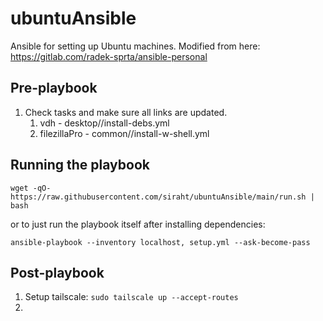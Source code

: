 # ubuntuAnsible
Ansible for setting up Ubuntu machines. Modified from here: https://gitlab.com/radek-sprta/ansible-personal

## Pre-playbook
1. Check tasks and make sure all links are updated.
    1. vdh - desktop//install-debs.yml
    2. filezillaPro - common//install-w-shell.yml

## Running the playbook
`wget -qO- https://raw.githubusercontent.com/siraht/ubuntuAnsible/main/run.sh | bash`

or to just run the playbook itself after installing dependencies:

`ansible-playbook --inventory localhost, setup.yml --ask-become-pass`

## Post-playbook
1. Setup tailscale: `sudo tailscale up --accept-routes`
2.